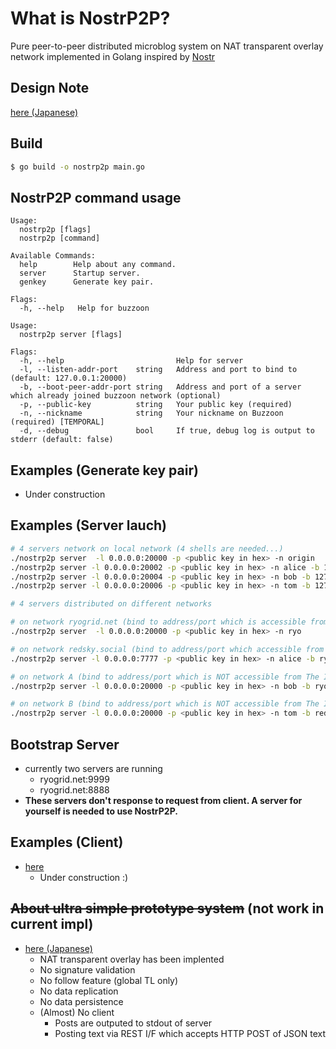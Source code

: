 # What is NostrP2P?
Pure peer-to-peer distributed microblog system on NAT transparent overlay network implemented in Golang inspired by [Nostr](https://en.wikipedia.org/wiki/Nostr)

## Design Note
[here (Japanese)](https://gist.github.com/ryogrid/0ba0d825c3bb840dffa519c5ab91d4ff)

## Build
```bash
$ go build -o nostrp2p main.go
```

## NostrP2P command usage
```
Usage:
  nostrp2p [flags]
  nostrp2p [command]

Available Commands:
  help        Help about any command.
  server      Startup server.
  genkey      Generate key pair.

Flags:
  -h, --help   Help for buzzoon
```

```
Usage:
  nostrp2p server [flags]

Flags:
  -h, --help                         Help for server
  -l, --listen-addr-port    string   Address and port to bind to (default: 127.0.0.1:20000)
  -b, --boot-peer-addr-port string   Address and port of a server which already joined buzzoon network (optional)
  -p, --public-key          string   Your public key (required)
  -n, --nickname            string   Your nickname on Buzzoon (required) [TEMPORAL]
  -d, --debug               bool     If true, debug log is output to stderr (default: false)
```

## Examples (Generate key pair)
- Under construction

## Examples (Server lauch)
```bash
# 4 servers network on local network (4 shells are needed...)
./nostrp2p server  -l 0.0.0.0:20000 -p <public key in hex> -n origin
./nostrp2p server -l 0.0.0.0:20002 -p <public key in hex> -n alice -b 127.0.0.1:20000 
./nostrp2p server -l 0.0.0.0:20004 -p <public key in hex> -n bob -b 127.0.0.1:20002
./nostrp2p server -l 0.0.0.0:20006 -p <public key in hex> -n tom -b 127.0.0.1:20000
```

```bash
# 4 servers distributed on different networks

# on network ryogrid.net (bind to address/port which is accessible from The Internet)
./nostrp2p server  -l 0.0.0.0:20000 -p <public key in hex> -n ryo

# on network redsky.social (bind to address/port which accessible from The Internet)
./nostrp2p server -l 0.0.0.0:7777 -p <public key in hex> -n alice -b ryogrid.net:9999 

# on network A (bind to address/port which is NOT accessible from The Internet)
./nostrp2p server -l 0.0.0.0:20000 -p <public key in hex> -n bob -b ryogrid.net:8888

# on network B (bind to address/port which is NOT accessible from The Internet)
./nostrp2p server -l 0.0.0.0:20000 -p <public key in hex> -n tom -b redsky.social:7777
```

## Bootstrap Server
- currently two servers are running
  - ryogrid.net:9999
  - ryogrid.net:8888
- **These servers don't response to request from client. A server for yourself is needed to use NostrP2P.** 

## Examples (Client)
- [here](https://github.com/ryogrid/flustr-for-nosp2p/tree/for-nostrp2p)
  - Under construction :)

## <del>About ultra simple prototype system</del> (not work in current impl)
- [here (Japanese)](https://ryogrid.hatenablog.com/entry/2024/02/14/225619)
  - NAT transparent overlay has been implented
  - No signature validation
  - No follow feature (global TL only)
  - No data replication
  - No data persistence
  - (Almost) No client
    - Posts are outputed to stdout of server
    - Posting text via REST I/F which accepts HTTP POST of JSON text

